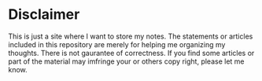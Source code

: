 # Disclaimer
This is just a site where I want to store my notes. The statements or articles included in this repository are merely for helping me organizing my thoughts. There is not gaurantee of correctness.
If you find some articles or part of the material may imfringe your or others copy right, please let me know. 
